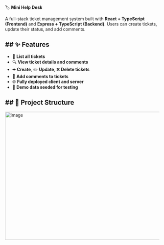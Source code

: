  🏷️ **Mini Help Desk**

A full-stack ticket management system built with **React + TypeScript (Frontend)** and **Express + TypeScript (Backend)**. Users can create tickets, update their status, and add comments.  


## ## **✨ Features**

- 📃 **List all tickets**
- 🔍 **View ticket details and comments**
- ➕ **Create**, ✏️ **Update**, ❌ **Delete tickets**
- 💬 **Add comments to tickets**
- 🌐 **Fully deployed client and server**
- 🎯 **Demo data seeded for testing**


## ## **📁 Project Structure**
<img width="742" height="417" alt="image" src="https://github.com/user-attachments/assets/ea0dd437-d645-4ffa-ab7b-cc9881d618e1" />

